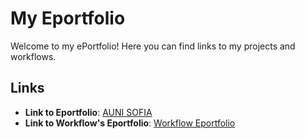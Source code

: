 # My Eportfolio

Welcome to my ePortfolio! Here you can find links to my projects and workflows.

## Links

- **Link to Eportfolio**: [AUNI SOFIA](https://github.com/umar-05/SEC02-Portfolio/blob/1b54c2920cc9b9b34f331e866013bd6083f4d2f6/AUNI%20SOFIA)
- **Link to Workflow's Eportfolio**: [Workflow Eportfolio](https://github.com/users/umar-05/projects/8/views/1)


